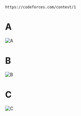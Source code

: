 ```
https://codeforces.com/contest/1
```


# A
![A](https://github.com/VanHoang110802/ABCXYZ/assets/108053955/c46a37e6-d412-4fd3-9776-2aab5a618c9f)

# B
![B](https://github.com/VanHoang110802/ABCXYZ/assets/108053955/0426c968-7c85-4b4f-a4e7-2ebb2caab876)

# C
![C](https://github.com/VanHoang110802/ABCXYZ/assets/108053955/1d736f23-3d46-477d-8ae6-96772f203045)
